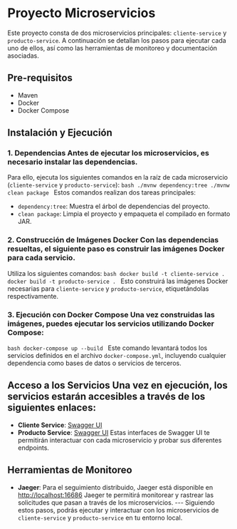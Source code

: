 # Proyecto Microservicios 
Este proyecto consta de dos microservicios principales: `cliente-service` y `producto-service`. A continuación se detallan los pasos para ejecutar cada uno de ellos, así como las herramientas de monitoreo y documentación asociadas. 
## Pre-requisitos 
- Maven 
- Docker 
- Docker Compose 
## Instalación y Ejecución 
### 1. Dependencias Antes de ejecutar los microservicios, es necesario instalar las dependencias. 
Para ello, ejecuta los siguientes comandos en la raíz de cada microservicio (`cliente-service` y `producto-service`):
 ```bash ./mvnw dependency:tree ./mvnw clean package ``` 
 Estos comandos realizan dos tareas principales: 
 - `dependency:tree`: Muestra el árbol de dependencias del proyecto. 
 - `clean package`: Limpia el proyecto y empaqueta el compilado en formato JAR. 
 ### 2. Construcción de Imágenes Docker Con las dependencias resueltas, el siguiente paso es construir las imágenes Docker para cada servicio. 
 Utiliza los siguientes comandos: 
 ```bash docker build -t cliente-service . docker build -t producto-service . ``` 
 Esto construirá las imágenes Docker necesarias para `cliente-service` y `producto-service`, etiquetándolas respectivamente. 
 ### 3. Ejecución con Docker Compose Una vez construidas las imágenes, puedes ejecutar los servicios utilizando Docker Compose: 
 ```bash docker-compose up --build ``` 
 Este comando levantará todos los servicios definidos en el archivo `docker-compose.yml`, incluyendo cualquier dependencia como bases de datos o servicios de terceros. 
 ## Acceso a los Servicios Una vez en ejecución, los servicios estarán accesibles a través de los siguientes enlaces: 
 - **Cliente Service**: [Swagger UI](http://localhost:8080/swagger-ui/index.html) 
 - **Producto Service**: [Swagger UI](http://localhost:8081/swagger-ui/index.html) 
 Estas interfaces de Swagger UI te permitirán interactuar con cada microservicio y probar sus diferentes endpoints. 
 ## Herramientas de Monitoreo 
 - **Jaeger**: Para el seguimiento distribuido, Jaeger está disponible en [http://localhost:16686](http://localhost:16686) 
 Jaeger te permitirá monitorear y rastrear las solicitudes que pasan a través de los microservicios. 
 --- Siguiendo estos pasos, podrás ejecutar y interactuar con los microservicios de `cliente-service` y `producto-service` en tu entorno local.
